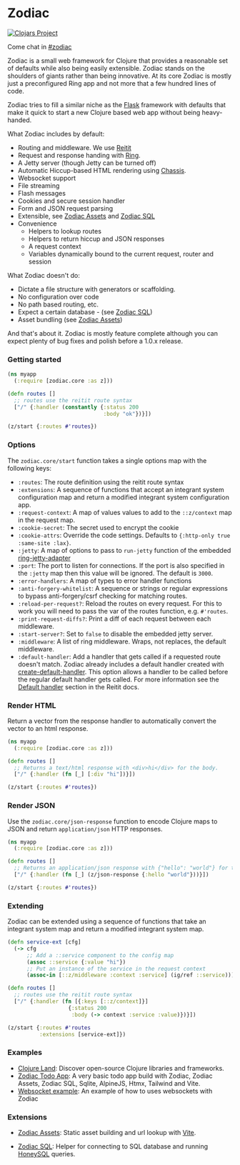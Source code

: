 # Zodiac

[![Clojars Project](https://img.shields.io/clojars/v/com.github.brettatoms/zodiac.svg)](https://clojars.org/com.github.brettatoms/zodiac)

Come chat in [#zodiac](https://clojurians.slack.com/archives/C07V6RVUN7J)

Zodiac is a small web framework for Clojure that provides a reasonable set of defaults while also being easily extensible.  Zodiac stands on the shoulders of giants rather than being innovative.  At its core Zodiac is mostly just a preconfigured Ring app and not more that a few hundred lines of code.

Zodiac tries to fill a similar niche as the [Flask](https://flask.palletsprojects.com) framework with defaults that make it quick to start a new Clojure based web app without being heavy-handed.

What Zodiac includes by default:

 - Routing and middleware.  We use [Reitit](https://github.com/metosin/reitit)
 - Request and response handing with [Ring](https://github.com/ring-clojure/ring).
 - A Jetty server (though Jetty can be turned off)
 - Automatic Hiccup-based HTML rendering using [Chassis](https://github.com/onionpancakes/chassis).
 - Websocket support
 - File streaming
 - Flash messages
 - Cookies and secure session handler
 - Form and JSON request parsing
 - Extensible, see [Zodiac Assets](https://github.com/brettatoms/zodiac-assets) and  [Zodiac SQL](https://github.com/brettatoms/zodiac-sql)
 - Convenience
   - Helpers to lookup routes
   - Helpers to return hiccup and JSON responses
   - A request context
   - Variables dynamically bound to the current request, router and session

 What Zodiac doesn't do:
 - Dictate a file structure with generators or scaffolding.
 - No configuration over code
 - No path based routing, etc.
 - Expect a certain database - (see [Zodiac SQL](https://github.com/brettatoms/zodiac-sql))
 - Asset bundling (see [Zodiac Assets](https://github.com/brettatoms/zodiac-assets))

And that's about it.  Zodiac is mostly feature complete although you can expect plenty of bug fixes and polish before a 1.0.x release.

### Getting started

``` clojure
(ns myapp
  (:require [zodiac.core :as z]))

(defn routes []
  ;; routes use the reitit route syntax
  ["/" {:handler (constantly {:status 200
                              :body "ok"})}])

(z/start {:routes #'routes})
```

### Options

The `zodiac.core/start` function takes a single options map with the following keys:

- `:routes`: The route definition using the reitit route syntax
- `:extensions`: A sequence of functions that accept an integrant system configuration map and return a modified integrant system configuration app.
- `:request-context`: A map of values values to add to the `::z/context` map in the request map.
- `:cookie-secret`: The secret used to encrypt the cookie
- `:cookie-attrs`: Override the code settings.  Defaults to `{:http-only true :same-site :lax}`.
- `:jetty`: A map of options to pass to `run-jetty` function of the embedded [ring-jetty-adapter](https://ring-clojure.github.io/ring/ring.adapter.jetty.html)
- `:port`: The port to listen for connections.  If the port is also specified in the `:jetty` map then this value will be ignored.  The default is `3000`.
- `:error-handlers`: A map of types to error handler functions
- `:anti-forgery-whitelist`: A sequence or strings or regular expressions to bypass anti-forgery/csrf checking for matching routes.
- `:reload-per-request?`: Reload the routes on every request. For this to work you will need to pass the var of the routes function, e.g. `#'routes`.
- `:print-request-diffs?`: Print a diff of each request between each middleware.
- `:start-server?`: Set to `false` to disable the embedded jetty server.
- `:middleware`: A list of ring middleware. Wraps, not replaces, the default middleware.
- `:default-handler`: Add a handler that gets called if a requested route doesn't match. Zodiac already includes a default handler created with [create-default-handler](https://cljdoc.org/d/metosin/reitit/0.9.1/api/reitit.ring?q=create-default-#create-default-handler).  This option allows a handler to be called before the regular default handler gets called. For more information see the [Default handler](https://cljdoc.org/d/metosin/reitit/0.9.1/doc/ring/default-handler?q=create-default-#default-handler) section in the Reitit docs.


### Render HTML

Return a vector from the response handler to  automatically convert the vector to an html response.

``` clojure
(ns myapp
  (:require [zodiac.core :as z]))

(defn routes []
  ;; Returns a text/html response with <div>hi</div> for the body.
  ["/" {:handler (fn [_] [:div "hi"])}])

(z/start {:routes #'routes})
```

### Render JSON

Use the `zodiac.core/json-response` function to encode Clojure maps to JSON and return `application/json` HTTP responses.

``` clojure
(ns myapp
  (:require [zodiac.core :as z]))

(defn routes []
  ;; Returns an application/json response with {"hello": "world"} for the body.
  ["/" {:handler (fn [_] (z/json-response {:hello "world"}))}])

(z/start {:routes #'routes})
```

### Extending

Zodiac can be extended using a sequence of functions that take an integrant system map and return a modified integrant system map.

``` clojure
(defn service-ext [cfg]
  (-> cfg
      ;; Add a ::service component to the config map
      (assoc ::service {:value "hi"})
      ;; Put an instance of the service in the request context
      (assoc-in [::z/middleware :context :service] (ig/ref ::service))))

(defn routes []
  ;; routes use the reitit route syntax
  ["/" {:handler (fn [{:keys [::z/context]}]
                   {:status 200
                    :body (-> context :service :value)})}])

(z/start {:routes #'routes
          :extensions [service-ext]})
```

### Examples
 - [Clojure Land](https://clojure.land): Discover open-source Clojure libraries and frameworks.
 - [Zodiac Todo App](https://github.com/brettatoms/zodiac-todo-example): A very basic todo app build with Zodiac, Zodiac Assets, Zodiac SQL, Sqlite, AlpineJS, Htmx, Tailwind and Vite.
 - [Websocket example](/examples/websocket):  An example of how to uses websockets with Zodiac

### Extensions

- [Zodiac Assets](https://github.com/brettatoms/zodiac-assets): Static asset
  building and url lookup with [Vite](https://vite.dev/).

- [Zodiac SQL](https://github.com/brettatoms/zodiac-sql): Helper for connecting
  to SQL database and running
  [HoneySQL](https://github.com/seancorfield/honeysql) queries.
